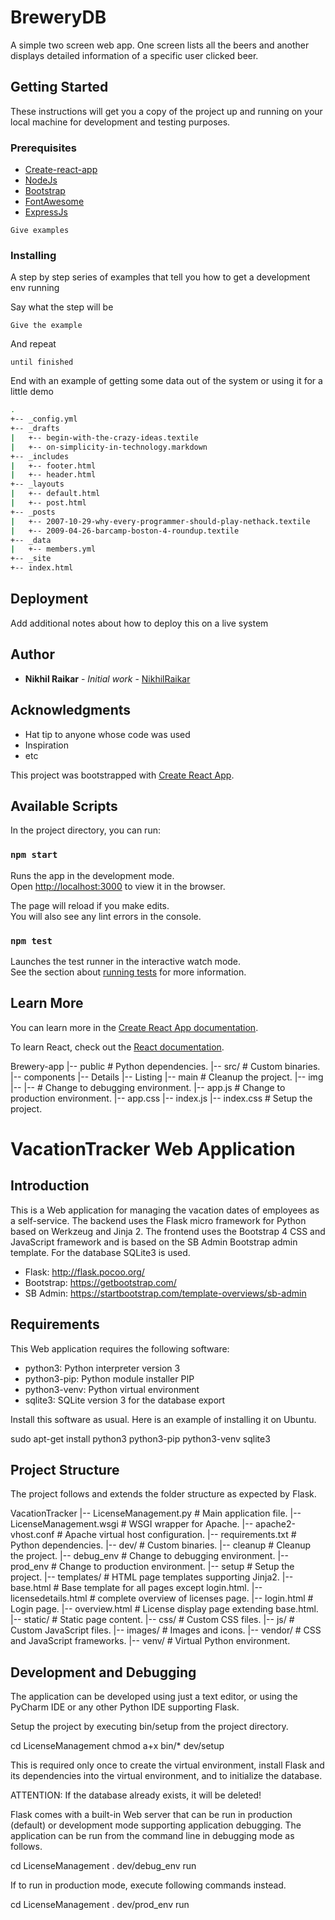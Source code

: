 # BreweryDB 

A simple two screen web app. One screen lists all the beers and another displays detailed information of a specific user clicked beer.

## Getting Started

These instructions will get you a copy of the project up and running on your local machine for development and testing purposes. 

### Prerequisites

* [Create-react-app](https://github.com/facebook/create-react-app) 
* [NodeJs](https://nodejs.org/en/)
* [Bootstrap](https://getbootstrap.com/)
* [FontAwesome](https://fontawesome.com/how-to-use/on-the-web/using-with/react)
* [ExpressJs](https://expressjs.com/)

```
Give examples
```

### Installing

A step by step series of examples that tell you how to get a development env running

Say what the step will be

```
Give the example
```

And repeat

```
until finished
```

End with an example of getting some data out of the system or using it for a little demo
``` bash
.
+-- _config.yml
+-- _drafts
|   +-- begin-with-the-crazy-ideas.textile
|   +-- on-simplicity-in-technology.markdown
+-- _includes
|   +-- footer.html
|   +-- header.html
+-- _layouts
|   +-- default.html
|   +-- post.html
+-- _posts
|   +-- 2007-10-29-why-every-programmer-should-play-nethack.textile
|   +-- 2009-04-26-barcamp-boston-4-roundup.textile
+-- _data
|   +-- members.yml
+-- _site
+-- index.html
```

## Deployment

Add additional notes about how to deploy this on a live system

## Author

* **Nikhil Raikar** - *Initial work* - [NikhilRaikar](https://github.com/PurpleBooth)

## Acknowledgments

* Hat tip to anyone whose code was used
* Inspiration
* etc

This project was bootstrapped with [Create React App](https://github.com/facebook/create-react-app).

## Available Scripts

In the project directory, you can run:

### `npm start`

Runs the app in the development mode.<br>
Open [http://localhost:3000](http://localhost:3000) to view it in the browser.

The page will reload if you make edits.<br>
You will also see any lint errors in the console.

### `npm test`

Launches the test runner in the interactive watch mode.<br>
See the section about [running tests](https://facebook.github.io/create-react-app/docs/running-tests) for more information.

## Learn More

You can learn more in the [Create React App documentation](https://facebook.github.io/create-react-app/docs/getting-started).

To learn React, check out the [React documentation](https://reactjs.org/).




Brewery-app
  |-- public       # Python dependencies.
  |-- src/                   # Custom binaries.
      |-- components
      		|-- Details
      		|-- Listing
      		|-- main              # Cleanup the project.
      |-- img
      	|--
      	|--            # Change to debugging environment.
      |-- app.js             # Change to production environment.
      |-- app.css
      |-- index.js
      |-- index.css               # Setup the project.


# VacationTracker Web Application

## Introduction

This is a Web application for managing the vacation dates of employees as a 
self-service. The backend uses the Flask micro framework for Python based on 
Werkzeug and Jinja 2. The frontend uses the Bootstrap 4 CSS and JavaScript
framework and is based on the SB Admin Bootstrap admin template. For the 
database SQLite3 is used.

  * Flask: http://flask.pocoo.org/
  * Bootstrap: https://getbootstrap.com/
  * SB Admin: https://startbootstrap.com/template-overviews/sb-admin

## Requirements

This Web application requires the following software:

  * python3: Python interpreter version 3
  * python3-pip: Python module installer PIP
  * python3-venv: Python virtual environment
  * sqlite3: SQLite version 3 for the database export

Install this software as usual. Here is an example of installing it on Ubuntu.

  sudo apt-get install python3 python3-pip python3-venv sqlite3

## Project Structure

The project follows and extends the folder structure as expected by Flask.

  VacationTracker
  |-- LicenseManagement.py     # Main application file.
  |-- LicenseManagement.wsgi   # WSGI wrapper for Apache.
  |-- apache2-vhost.conf     # Apache virtual host configuration.
  |-- requirements.txt       # Python dependencies.
  |-- dev/                   # Custom binaries.
      |-- cleanup              # Cleanup the project.
      |-- debug_env            # Change to debugging environment.
      |-- prod_env             # Change to production environment.
      |-- setup                # Setup the project.
  |-- templates/             # HTML page templates supporting Jinja2.
      |-- base.html            # Base template for all pages except login.html.
      |-- licensedetails.html  # complete overview of licenses page.
      |-- login.html           # Login page.
      |-- overview.html        # License display page extending base.html.
  |-- static/                # Static page content.
      |-- css/                 # Custom CSS files.
      |-- js/                  # Custom JavaScript files.
      |-- images/              # Images and icons.
      |-- vendor/              # CSS and JavaScript frameworks.
  |-- venv/                  # Virtual Python environment.


## Development and Debugging

The application can be developed using just a text editor, or using the PyCharm
IDE or any other Python IDE supporting Flask. 

Setup the project by executing bin/setup from the project directory.

  cd LicenseManagement
  chmod a+x bin/*
  dev/setup

This is required only once to create the virtual environment, install Flask and 
its dependencies into the virtual environment, and to initialize the database. 

ATTENTION: If the database already exists, it will be deleted!

Flask comes with a built-in Web server that can be run in production (default) 
or development mode supporting application debugging. The application can be
run from the command line in debugging mode as follows.

  cd LicenseManagement
  . dev/debug_env
  run

If to run in production mode, execute following commands instead.

  cd LicenseManagement
  . dev/prod_env
  run
